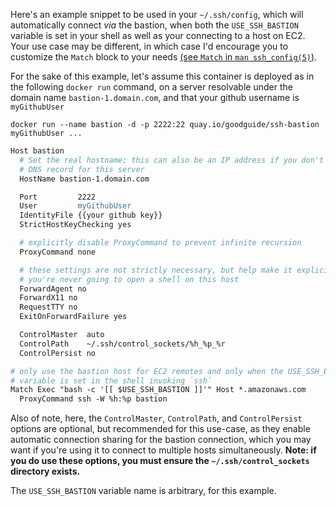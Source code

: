 Here's an example snippet to be used in your `~/.ssh/config`, which will automatically connect _via_ the bastion, when both the `USE_SSH_BASTION` variable is set in your shell as well as your connecting to a host on EC2. Your use case may be different, in which case I'd encourage you to customize the `Match` block to your needs [(see `Match` in `man ssh_config(5)`)][ssh_config_manpage].

For the sake of this example, let's assume this container is deployed as in the following `docker run` command, on a server resolvable under the domain name `bastion-1.domain.com`, and that your github username is `myGithubUser`

```shell
docker run --name bastion -d -p 2222:22 quay.io/goodguide/ssh-bastion myGithubUser ...
```

```apache
Host bastion
  # Set the real hostname; this can also be an IP address if you don't have a
  # DNS record for this server
  HostName bastion-1.domain.com

  Port         2222
  User         myGithubUser
  IdentityFile {{your github key}}
  StrictHostKeyChecking yes

  # explicitly disable ProxyCommand to prevent infinite recursion
  ProxyCommand none

  # these settings are not strictly necessary, but help make it explicit that
  # you're never going to open a shell on this host
  ForwardAgent no
  ForwardX11 no
  RequestTTY no
  ExitOnForwardFailure yes

  ControlMaster  auto
  ControlPath    ~/.ssh/control_sockets/%h_%p_%r
  ControlPersist no

# only use the bastion host for EC2 remotes and only when the USE_SSH_BASTION
# variable is set in the shell invoking `ssh`
Match Exec "bash -c '[[ $USE_SSH_BASTION ]]'" Host *.amazonaws.com
  ProxyCommand ssh -W %h:%p bastion
```

Also of note, here, the `ControlMaster`, `ControlPath`, and `ControlPersist` options are optional, but recommended for this use-case, as they enable automatic connection sharing for the bastion connection, which you may want if you're using it to connect to multiple hosts simultaneously. **Note: if you do use these options, you must ensure the `~/.ssh/control_sockets` directory exists.**

The `USE_SSH_BASTION` variable name is arbitrary, for this example.

[ssh_config_manpage]: http://manpages.ubuntu.com/manpages/trusty/man5/ssh_config.5.html
